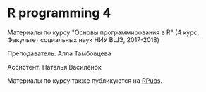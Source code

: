 # R programming 4

Материалы по курсу "Основы программирования в R" (4 курс, Факультет социальных наук НИУ ВШЭ, 2017-2018)

Преподаватель: Алла Тамбовцева

Ассистент: Наталья Василёнок

Материалы по курсу также публикуются на [RPubs](http://rpubs.com/AllaT/).
